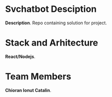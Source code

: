 # Svchatbot Desciption
  **Description**.
  Repo containing solution for project.
# Stack and Arhitecture
   **React/Nodejs**.
# Team Members
  **Chioran Ionut Catalin**.
